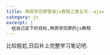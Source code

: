 ```yaml
---
title: 两周学完廖雪峰js教程之第五天--ajax
category: js
excerpt: |
  给自己定下的目标,两周学完廖的js教程
---
```



比较尴尬,日后补上完整学习笔记吧.

